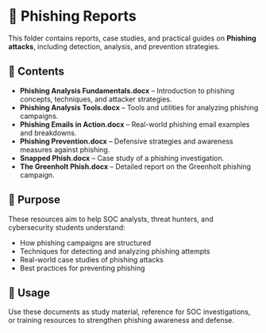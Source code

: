 # 📧 Phishing Reports  

This folder contains reports, case studies, and practical guides on **Phishing attacks**, including detection, analysis, and prevention strategies.  

## 📂 Contents  
- **Phishing Analysis Fundamentals.docx** – Introduction to phishing concepts, techniques, and attacker strategies.  
- **Phishing Analysis Tools.docx** – Tools and utilities for analyzing phishing campaigns.  
- **Phishing Emails in Action.docx** – Real-world phishing email examples and breakdowns.  
- **Phishing Prevention.docx** – Defensive strategies and awareness measures against phishing.  
- **Snapped Phish.docx** – Case study of a phishing investigation.  
- **The Greenholt Phish.docx** – Detailed report on the Greenholt phishing campaign.  

## 🎯 Purpose  
These resources aim to help SOC analysts, threat hunters, and cybersecurity students understand:  
- How phishing campaigns are structured  
- Techniques for detecting and analyzing phishing attempts  
- Real-world case studies of phishing attacks  
- Best practices for preventing phishing  

## 📌 Usage  
Use these documents as study material, reference for SOC investigations, or training resources to strengthen phishing awareness and defense.  

